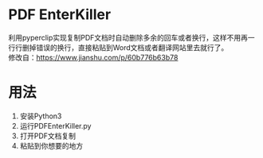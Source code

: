 # PDF EnterKiller
利用pyperclip实现复制PDF文档时自动删除多余的回车或者换行，这样不用再一行行删掉错误的换行，直接粘贴到Word文档或者翻译网站里去就行了。  
修改自：https://www.jianshu.com/p/60b776b63b78
# 用法
1. 安装Python3  
2. 运行PDFEnterKiller.py  
3. 打开PDF文档复制  
4. 粘贴到你想要的地方  
